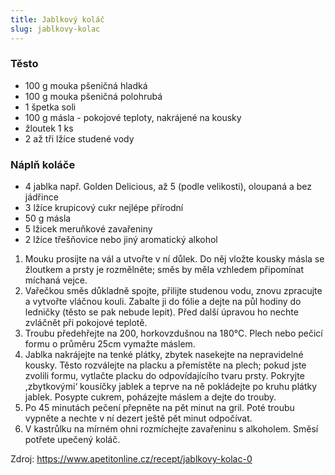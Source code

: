 ```yaml
---
title: Jablkový koláč
slug: jablkovy-kolac
---
```


### Těsto

- 100 g mouka pšeničná hladká
- 100 g mouka pšeničná polohrubá
- 1 špetka soli
- 100 g másla - pokojové teploty, nakrájené na kousky
- žloutek 1 ks
- 2 až tři lžíce studené vody

### Náplň koláče

- 4 jablka např. Golden Delicious, až 5 (podle velikosti), oloupaná a bez jádřince
- 3 lžíce krupicový cukr nejlépe přírodní
- 50 g másla
- 5 lžicek meruňkové zavařeniny
- 2 lžíce třešňovice nebo jiný aromatický alkohol

1. Mouku prosijte na vál a utvořte v ní důlek. Do něj vložte kousky másla se žloutkem a prsty je rozmělněte; směs by
   měla vzhledem připomínat míchaná vejce.
2. Vařečkou směs důkladně spojte, přilijte studenou vodu, znovu zpracujte a vytvořte vláčnou kouli. Zabalte ji do fólie
   a dejte na půl hodiny do ledničky
   (těsto se pak nebude lepit). Před další úpravou ho nechte zvláčnět při pokojové teplotě.
3. Troubu předehřejte na 200, horkovzdušnou na 180°C. Plech nebo pečicí formu o průměru 25cm vymažte máslem.
4. Jablka nakrájejte na tenké plátky, zbytek nasekejte na nepravidelné kousky. Těsto rozválejte na placku a přemístěte
   na plech; pokud jste zvolili formu, vytlačte placku do odpovídajícího tvaru prsty. Pokryjte ,zbytkovými‘ kousíčky
   jablek a teprve na ně pokládejte po kruhu plátky jablek. Posypte cukrem, poházejte máslem a dejte do trouby.
5. Po 45 minutách pečení přepněte na pět minut na gril. Poté troubu vypněte a nechte v ní dezert ještě pět minut
   odpočívat.
6. V kastrůlku na mírném ohni rozmíchejte zavařeninu s alkoholem. Směsí potřete upečený koláč.

Zdroj: https://www.apetitonline.cz/recept/jablkovy-kolac-0
